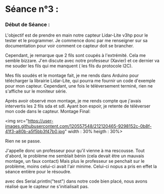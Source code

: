 # Séance n°3 :

### Début de Séance : 

L'objectif est de prendre en main notre capteur Lidar-Lite v3hp pour le tester et le programmer. Je commence donc par me renseigner sur sa documentation pour voir 
comment ce capteur doit se brancher.

Cependant, je remarque que 2 fils sont coupés à l'extrémité. Cela me semble bizzare. J'en discute avec notre professeur (Xavier) et ce dernier va me souder les fils qui me
manquent ( les fils du protocole I2C).

Mes fils soudés et le montage fait, je me rends dans Arduino pour télécharger la librairie Lidar-Lite, qui pourra me fournir un code d'exemple pour mon capteur.
Cependant, une fois le téléversement terminé, rien ne s'affiche sur le moniteur série.

Après avoir observé mon montage, je me rends compte que j'avais intervertis les 2 fils sda et sdl. Ayant bon espoir, je retente de téléverser mon code dans le capteur.
Montage Final: 

<img src="https://user-images.githubusercontent.com/120557548/212120465-9298152c-0b8f-41f3-a80b-a5f5bb3f47b0.jpg" width : 30% heigth : 30%>



Rien ne se passe.

J'appelle donc un professeur pour qu'il vienne à ma rescousse. Tout d'abord, le problème me semblait bénin (cela devait être un mauvais montage, un faux contact)
Mais plus le professeur se penchait sur le problème, moins celui-ci avait l'air minime. Celui-ci nopus a pris en effet la séance entière pour le résoudre.

avec des Serial.println("test") dans notre code bien placé, nous avons réalisé que le capteur ne s'initialisait pas.
